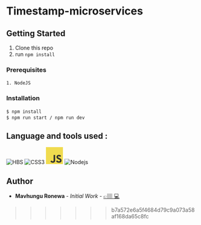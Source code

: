 # Timestamp-microservices

## Getting Started

1. Clone this repo
2. run `npm install`

### Prerequisites
```
1. NodeJS
```
### Installation
```
$ npm install
$ npm run start / npm run dev
```

## Language and tools used :
<div class="center">
<img alt="HBS" title="HBS" width="48px" src="https://img.icons8.com/officel/48/000000/handlebar-mustache.png"/>
<img alt="CSS3" title="CSS3" width="48px" src="https://img.icons8.com/color/48/000000/css3.png"/>
<img alt="JavaScript" title="JavaScript" width="45px" src="https://raw.githubusercontent.com/github/explore/80688e429a7d4ef2fca1e82350fe8e3517d3494d/topics/javascript/javascript.png"/>
<img alt="Nodejs" title="Nodejs" width="48px" src="https://img.icons8.com/color/54087/nodejs.png"/>
</div>

## Author
* **Mavhungu Ronewa** - *Initial Work* - [👉🏽 💻](https://ronewam.netlify.app)
>>>>>>> b7a572e6a5f4684d79c9a073a58af168da65c8fc
